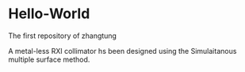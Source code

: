 # Hello-World
The first repository of zhangtung

A metal-less RXI collimator hs been designed using the Simulaitanous multiple surface method.

